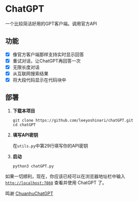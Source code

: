 # ChatGPT
一个比较简洁好用的GPT客户端。调用官方API

## 功能
- [x] 像官方客户端那样支持实时显示回答
- [x] 重试对话，让ChatGPT再回答一次
- [x] 无限长度对话
- [x] 从互联网搜索结果
- [x] 将大段代码显示在代码块中

## 部署
1. **下载本项目**

	```shell
	git clone https://github.com/leeyoshinari/chatGPT.git
	cd chatGPT
	```

2. **填写API密钥**

	在`utils.py`中第29行填写你的API密钥

3. **启动**

	```shell
	python3 chatGPT.py
	```

如果一切顺利，现在，你应该已经可以在浏览器地址栏中输入 [`http://localhost:7860`](http://localhost:7860) 查看并使用 ChatGPT 了。

鸣谢 [ChuanhuChatGPT](https://github.com/GaiZhenbiao/ChuanhuChatGPT)
